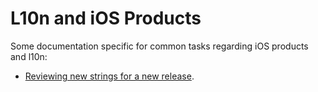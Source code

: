 # L10n and iOS Products

Some documentation specific for common tasks regarding iOS products and l10n:
* [Reviewing new strings for a new release](review_iOSstrings.md).
